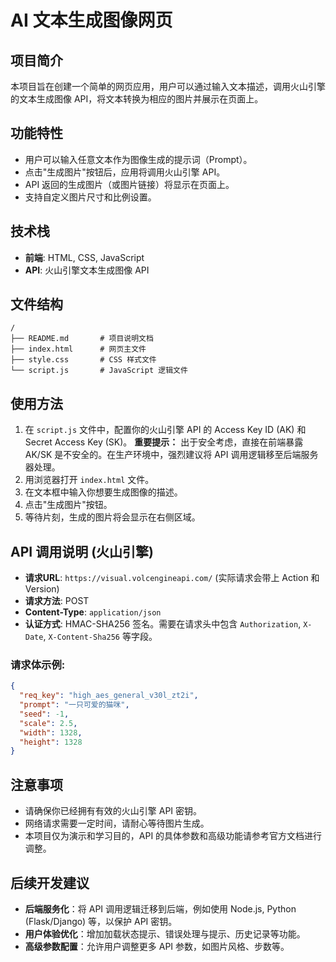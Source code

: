 # AI 文本生成图像网页

## 项目简介

本项目旨在创建一个简单的网页应用，用户可以通过输入文本描述，调用火山引擎的文本生成图像 API，将文本转换为相应的图片并展示在页面上。

## 功能特性

- 用户可以输入任意文本作为图像生成的提示词（Prompt）。
- 点击"生成图片"按钮后，应用将调用火山引擎 API。
- API 返回的生成图片（或图片链接）将显示在页面上。
- 支持自定义图片尺寸和比例设置。

## 技术栈

- **前端**: HTML, CSS, JavaScript
- **API**: 火山引擎文本生成图像 API

## 文件结构

```
/
├── README.md       # 项目说明文档
├── index.html      # 网页主文件
├── style.css       # CSS 样式文件
└── script.js       # JavaScript 逻辑文件
```

## 使用方法

1.  在 `script.js` 文件中，配置你的火山引擎 API 的 Access Key ID (AK) 和 Secret Access Key (SK)。
    **重要提示：** 出于安全考虑，直接在前端暴露 AK/SK 是不安全的。在生产环境中，强烈建议将 API 调用逻辑移至后端服务器处理。
2.  用浏览器打开 `index.html` 文件。
3.  在文本框中输入你想要生成图像的描述。
4.  点击"生成图片"按钮。
5.  等待片刻，生成的图片将会显示在右侧区域。

## API 调用说明 (火山引擎)

- **请求URL**: `https://visual.volcengineapi.com/` (实际请求会带上 Action 和 Version)
- **请求方法**: POST
- **Content-Type**: `application/json`
- **认证方式**: HMAC-SHA256 签名。需要在请求头中包含 `Authorization`, `X-Date`, `X-Content-Sha256` 等字段。

### 请求体示例:

```json
{
  "req_key": "high_aes_general_v30l_zt2i",
  "prompt": "一只可爱的猫咪",
  "seed": -1,
  "scale": 2.5,
  "width": 1328,
  "height": 1328
}
```

## 注意事项

- 请确保你已经拥有有效的火山引擎 API 密钥。
- 网络请求需要一定时间，请耐心等待图片生成。
- 本项目仅为演示和学习目的，API 的具体参数和高级功能请参考官方文档进行调整。

## 后续开发建议

- **后端服务化**：将 API 调用逻辑迁移到后端，例如使用 Node.js, Python (Flask/Django) 等，以保护 API 密钥。
- **用户体验优化**：增加加载状态提示、错误处理与提示、历史记录等功能。
- **高级参数配置**：允许用户调整更多 API 参数，如图片风格、步数等。